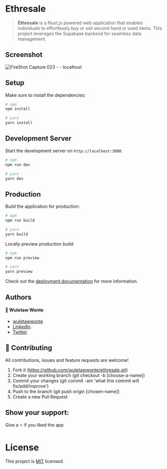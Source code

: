 # Ethresale

> **Ethresale** is a Nuxt.js powered web application that enables individuals to effortlessly buy or sell second hand or used items. This project leverages the Supabase backend for seamless data management.

## Screenshot
![FireShot Capture 023 -  - localhost](https://github.com/wuletawwonte/ethresale/assets/12524453/b30aa124-168c-4be7-b751-2d204b715d8f)


## Setup

Make sure to install the dependencies:

```bash
# npm
npm install

# yarn
yarn install
```

## Development Server

Start the development server on `http://localhost:3000`:

```bash
# npm
npm run dev

# yarn
yarn dev
```

## Production

Build the application for production:

```bash
# npm
npm run build

# yarn
yarn build
```

Locally preview production build:

```bash
# npm
npm run preview

# yarn
yarn preview
```

Check out the [deployment documentation](https://nuxt.com/docs/getting-started/deployment) for more information.

## Authors

#### :bust_in_silhouette: Wuletaw Wonte 
  - [wuletawwonte](https://github.com/wuletawwonte)
  - [LinkedIn](https://www.linkedin.com/in/wuletaw-wonte/).  
  - [Twitter](https://twitter.com/wuletaww) 

## 🤝 Contributing
All contributions, issues and feature requests are welcome!

1. Fork it (https://github.com/wuletawwonte/ethresale.git)
2. Create your working branch (git checkout -b [choose-a-name])
3. Commit your changes (git commit -am 'what this commit will fix/add/improve')
4. Push to the branch (git push origin [chosen-name])
5. Create a new Pull Request

## Show your support:

Give a :star: if you liked the app

# License
This project is [MIT](LICENSE.md) licensed.
